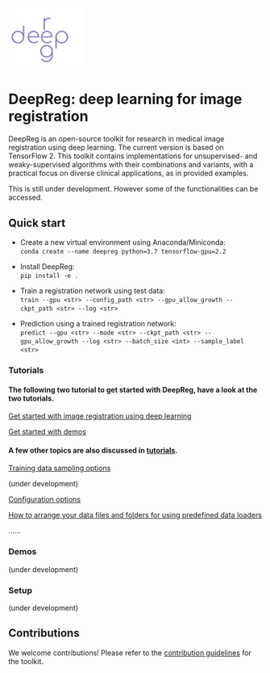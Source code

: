 <img src="./deepreg_logo_purple.svg" alt="deepreg_logo" title="DeepReg" width="150" />  

# DeepReg: deep learning for image registration

DeepReg is an open-source toolkit for research in medical image registration using deep learning. The current version is based on TensorFlow 2. This toolkit contains implementations for unsupervised- and weaky-supervised algorithms with their combinations and variants, with a practical focus on diverse clinical applications, as in provided examples.

This is still under development. However some of the functionalities can be accessed.



## Quick start
- Create a new virtual environment using Anaconda/Miniconda:  
`conda create --name deepreg python=3.7 tensorflow-gpu=2.2`

- Install DeepReg:  
`pip install -e .`

- Train a registration network using test data:  
`train --gpu <str> --config_path <str> --gpu_allow_growth --ckpt_path <str> --log <str>`

- Prediction using a trained registration network:  
`predict --gpu <str> --mode <str> --ckpt_path <str> --gpu_allow_growth --log <str> --batch_size <int> --sample_label <str>` 


### Tutorials
#### The following two tutorial to get started with DeepReg, have a look at the two tutorials.  

[Get started with image registration using deep learning](https://github.com/ucl-candi/DeepReg/blob/master/tutorials/registration.md)  

[Get started with demos](https://github.com/ucl-candi/DeepReg/blob/master/tutorials/demos.md)  

#### A few other topics are also discussed in [tutorials](./tutorials).  

[Training data sampling options](https://github.com/ucl-candi/DeepReg/blob/master/tutorials/sampling.md)  

(under development)

[Configuration options](https://github.com/ucl-candi/DeepReg/blob/master/tutorials/configuration.md)  

[How to arrange your data files and folders for using predefined data loaders](https://github.com/ucl-candi/DeepReg/blob/master/tutorials/predefined_loader.md)  

......

### Demos
(under development)

### Setup
(under development)

## Contributions
We welcome contributions! Please refer to the [contribution guidelines](https://github.com/ucl-candi/DeepReg/blob/master/docs/CONTRIBUTING.md) for the toolkit.